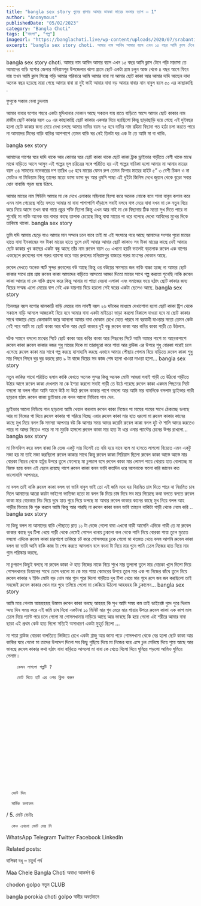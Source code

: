 ```yaml
---
title: "bangla sex story গুদের জ্বালায় আমার ডাবকা মায়ের সংসার ত্যাগ – 1"
author: "Anonymous"
publishedDate: "05/02/2023"
category: "Bangla Choti"
tags: ["বাংলা", "গল্প"]
imageUrl: "https://banglachoti.live/wp-content/uploads/2020/07/srabanti-1-150x150.jpg"
excerpt: "bangla sex story choti. আমার নাম আবিদ আমার বয়স এখন ১৫ বছর আমি ক্লাস টেনে পড়ি মাদ্রাসা তে আমাদের বাড়ি যশোর জেলার মনিরামপুর উপজেলার ঝাপা গ্রামে ছোট একটা গ্রাম চলুন আজ থেকে ৪ বছর আগে ফিরে যায় তখন আমি ক্ল..."
---
```


bangla sex story choti. আমার নাম আবিদ আমার বয়স এখন ১৫ বছর আমি ক্লাস টেনে পড়ি মাদ্রাসা তে আমাদের বাড়ি যশোর জেলার মনিরামপুর উপজেলার ঝাপা গ্রামে ছোট একটা গ্রাম চলুন আজ থেকে ৪ বছর আগে ফিরে যায় তখন আমি ক্লাস সিক্সে পড়ি আমার পরিবারে আমি আমার বাবা মা আমার ছোট কাকা আর আমার দাদি আছেন দাদা অনেক বছর হয়েছে মারা গেছে আমার বাবা রা দুই ভাই আমার বাবা বড় আমার বাবার নাম বাবুল বয়স ৫০ এর কাছাকাছি .


ফুপুকে সকাল বেলা চুদলাম


আমার বাবার যশোর শহরে একটা মুদিখানার দোকান আছে সকালে যায় রাতে বাড়িতে আসে আমার ছোট কাকার নাম রাজীব ছোট কাকার বয়স ৩০ এর কাছাকাছি ছোট কাকার একবার বিয়ে হয়ছিলো কিন্তু ছাড়াছাড়ি হয়ে গেছে এই দুইবছর হলো ছোট কাকার জন্য মেয়ে দেখা চলছে আমার দাদির বয়স ৭৫ হবে দাদির নাম রহিমা বিছানা গত হাঠা চলা করতে পারে না আমাদের টিনের বাড়ি বাড়ির আশপাশে তেমন বাড়ি ঘর নেই তিনটা ঘর এক টা তে আমি মা বা থাকি.


bangla sex story


আমাদের পাশের ঘরে দাদি থাকে আর কোনার ঘরে ছোট কাকা থাকে ছোট কাকা ট্রাক ড্রাইভার গাড়ীতে বেশী থাকে মাঝে মাঝে বাড়িতে আসে আসুন এই গল্পের মূল চরিত্রের সঙ্গে পরিচিত হয় এই গল্পের নায়িকা হলো আমার মা আমার মায়ের বয়স ৩৪ সামনের নভেম্বরের দশ তারিখ ৩৫ হবে মায়ের যেমন রুপ তেমন ফিগার মায়ের হাইট ৫” ৩ বেশী চিকন ও না মোটাও না মিডিয়াম কিন্তু তালের মতো ডাসা ডাসা দুধ আর ধুমসি পাছা এই দুইটা জিনিস দেখে জুয়ান থেকে বুড়ো সবার ধোন বাবাজি গড়ম হয়ে উঠবে.


আমার মায়ের নাম শিউলি আমার মা কে দেখে এলাকার মহিলারা হিংসা করে অনেক লোকে বলে শালা বাবুল কপাল করে এমন মাল পেয়েছে সত্যি বলতে আমার মা বাবা পাশাপাশি দাঁড়ালে সবাই বলবে বাপ মেয়ে বাবা যখন মা কে নতুন বিয়ে করে নিয়ে আসে তখন বাবা গায়ে প্রচুর শক্তি ছিলো কিন্তু এখন আর নাই মা কে বিছানায় ঠিক মতো সুখ দিতে পারে না শুনেছি মা নাকি অনেক বার বাবার কাছে তালাক চেয়েছে কিন্তু বাবা মায়ের পা ধরে বলেছে দেখো আবিদের মুখের দিকে তাকিয়ে থাকো. bangla sex story


তুমি যদি আমায় ছেড়ে যাও আমার মান সম্মান চলে যাবে তাই মা এই সংসারে পরে আছে আমাদের সংসার পুরো মায়ের হাতে বাবা ইনকামের সব টাকা মায়ের হাতে তুলে দেই আবার আমার ছোট কাকাও সব টাকা মায়ের কাছে দেই আমার ছোট কাকার খুব কাছের একটা বন্ধু আছে তাঁর নাম রুবেল বয়স ৩০ এখনো হয়নি ভালেই বড়লোক রুবেল এক বাপের একছেলে রুবেলের বাপ গরুর ব্যাবসা করে আর রুবলের মনিরামপুর বাজারে গরুর মাংসের দোকান আছে.












রুবেল দেখতে অনেক স্মার্ট সুন্দর রুবেলের বউ আছে কিন্তু ওর বউয়ের সমস্যার জন নাকি বাচ্চা হচ্ছে না আমার ছোট কাকার সাথে প্রায় প্রায় রুবেল কাকা আমাদের বাড়িতে আসতো আড্ডা দিতো মায়ের সাথে গল্প করতো শুনেছি নাকি রুবেল কাকা আমার মা কে নাকি প্রছন্দ করে কিন্তু আমার মা পাত্তা দেয়না এলাকা এবং সমাজের ভয়ে হঠাৎ ছোট কাকার জন্য বিয়ের সম্মন্ধ এলো মেয়ের বাপ নেই এক যায়গায় বিয়ে হয়লো সেই ঘরের একটা ছেলেও আছে. bangla sex story


তিনবছর বয়স যশোর ঝালকাঠি বাড়ি মেয়ের নাম লাবণী বয়স ২৬ ঘটকের মাধ্যমে দেখাশোনা হলো ছোট কাকা ট্রিপ থেকে সকালে বাড়ি আসলে আজকেই বিয়ে হবে আমার বাবা একটা মাইক্রো ভাড়া করলো বিকালে যাওয়া হবে মা ছোট কাকার সাথে বাজারে যেয়ে কেনাকাটা করে আনলো আমার বাবা দোকান রেখে যেতে পারবে না বরযাত্রী যাওয়ার মতো তেমন কেউ নেই পরে আমি মা ছোট কাকা আর ঘটক আর ছোট কাকার দুই বন্ধু রুবেল কাকা আর কবির কাকা গাড়ী তে উঠলাম.


ঘটক সামনে বসলো মাঝের সিটে ছোট কাকা আর কবির কাকা আর পিছনের সিটে আমি আমার পাশে মা আরেকপাশে রুবেল কাকা রুবেল কাকার নজর শুধু মায়ের দিকে মা তারাহুরো করে শায়া আর ব্লাউজ এর উপরে শুধু বোরকা পরেই চলে এসেছে রুবেল কাকা মার সাথে গল্প করছে হাসাহাসি করছে এভাবে আমার পৌছায় গেলাম বিয়ে বাড়িতে রুবেল কাকা শুধু মার পিছন পিছন ঘুর ঘুর করছে রাত ৯ টা বাজে বিয়ের সব কাজ শেষ হলো খাওয়া দাওয়া হলো… bangla sex story


নতুন কাকির সাথে পরিচিত হলাম কাকি দেখতে অনেক সুন্দর কিন্তু অনেক মোটা আমরা সবাই গাড়ী তে উঠবো গাড়ীতে উঠার আগে রুবেল কাকা দেখলাম মা কে ইশরা করলো সবাই গাড়ী তে উঠে পরেছে রুবেল কাকা একদম পিছনের সিটে বসলো মা বলল দাঁড়া আমি আগে উঠি মা উঠে রুবেল কাকার পাশে বসলো আর আমি মার বামদিকে বসলাম ড্রাইভার গাড়ী ছাড়লে হঠাৎ রুবেল কাকা ড্রাইভার কে বলল আলো নিভিয়ে গান দেন.


ড্রাইভার আলো নিভিয়ে গান ছাড়লো আমি খেয়াল করলাম রুবেল কাকা নিজের পা মায়ের পায়ের সাথে ঠেকাচ্ছে ডলছে আর মা নিজের পা দিয়ে রুবেল কাকার পা সরিয়ে দিচ্ছে এবার রুবেল কাকা মার হাত ধরলো মা রুবেল কাকার কানের কাছে মুখ নিয়ে বলল কি সমস্যা আপনার বউ কি আসার সময় আদর করেনি রুবেল কাকা বলল হুট ঔ শালি আদর করতেও পারে না আদর নিতেও পারে না মা মুচকি হাসলো রুবেল কাকা মার হাত টা ধরে ওনার প্যান্টের চেনের উপর রাখলো… bangla sex story


মা ফিসফিস করে বলল বাব্বা কি তেজ একটু সায় দিলেই তে বমি হয়ে যাবে বলে মা হাসতে লাগলো বিয়েতে এমন একটু মজা হয় মা তাই মজা করছিলো রুবেল কাকার সাথে কিন্তু রুবেল কাকা সিরিয়াস ছিলো রুবেল কাকা আস্তে আস্তে মার বোরকা নিচের থেকে হাটুর উপরে তুলে ফেলেছে মা চুপচাপ বসে রুবেল কাকা মার লোমশ পায়ে থোরায় হাত বোলাচ্ছে মা বিরক্ত হয়ে বলল এই ছেলে রয়েছে পাশে রুবেল কাকা বলল ভাবি কতদিন ধরে আপনাকে ফলো করি জানেন কত ভালোবাসি আপনারে.


মা বলল তাই নাকি রুবেল কাকা বলল হ্যা ভাবি বাবুল ভাই তো এই জমি মনে হয় নিয়মিত চাষ দিতে পারে না নিয়মিত চাষ দিলে আমাদের আরো কয়টা ভাইপো ভাতিজা হতো মা বলল কি দিয়ে চাষ দিবে সব মরে গিয়েছে কথা বলতে বলতে রুবেল কাকা মার বোরকার নিচ দিয়ে দুধে হাত পুরে দিয়ে ডলছে মা আবার রুবেল কাকার কানের কাছে মুখ নিয়ে বলল আহ গাড়ীর ভিতরে কি শুরু করলে আমি কিন্তু আর পারছি না রুবেল কাকা বলল ভাবি তাহলে বাকিটা গাড়ী থেকে নেমে করি .. bangla sex story


মা কিছু বলল না আমাদের বাড়ি পৌছাতে রাত ১১ টা বেজে গেলো বাবা এখনো বাড়ী আসেনি এদিকে গাড়ী তে মা রুবেল কাকার কাছে দুধ টিপা খেয়ে গাড়ী থেকে নেমেই গোসল খানায় ঢুকলো কল থেকে পানি নিয়ে বোরকা শায়া তুলে মুততে বসলো এদিকে রুবেল কাকা চারপাশে তাকিয়ে চট করে গোসলঘরে ঢুকে গেলো মা থতমত খেয়ে বলল আপনি রুবেল কাকা বলল হ্যা ভাবি আমি বাকি কাজ টা শেষ করতে আসলাম বলে বদনা টা নিয়ে মার গুদে পানি ঢেলে নিজের হাত দিয়ে মার গুদে পরিস্কার করছে.


মা চুপচাপ কিছুই বলছে না রুবেল কাকা ঔ হাত নিজের নাকে নিয়ে শুখে মার তুললো তুলে মার বোরকা খুলে দিলো দিয়ে গোসলখানার ডিয়ালের সাথে চেপে ধরলো মা কে মার শায়া কোমরের উপরে তুলে মার এক পা নিজের কাঁধে তুলে নিয়ে রুবেল কাকার ৭ ইঞ্চি মোটা বড় ধোন মার গুদে পুরে দিলো গাড়ীতে দুধ টিপা খেয়ে মার গুদে রসে জব জব করছিলো তাই সহজেই রুবেল কাকার ধোন মার গুদে তলিয়ে গেলো মা কেকিয়ে উঠলো আহহহহ কি ঢুকালেন… bangla sex story


আমি মরে গেলাম আহহহহহ উমমম রুবেল কাকা বলছে আহহহ কি সুখ আমি সময় কম তাই ডাইরেক্ট গুদে পুরে দিলাম অন্য দিন সময় করে এই জমি চাষ দিবো একটানা ১০ মিনিট মার গুদ মেরে মার শায়ার উপরে রুবেল কাকা এক কাপ মাল ঢেলে দিয়ে প্যান্ট পরে চলে গেলো মা গোসলখানায় দাড়িয়ে আছে আর ভাবছে কি হয়ে গেলো এই শরীরে আমার বাবা ছাড়া এই প্রথম কেউ হাত দিলো সত্যিই অসাধারণ একটা মুহূর্ত ছিলো …


মা শায়া ব্লাউজ বোরকা বালতিতে ভিজিয়ে রেখে একটা প্লাজু আর জামা পড়ে গোসলখানা থেকে বের হলো ছোট কাকা আর কাকির ঘরে গেলো মা তাদের উপদেশ দিলো সব কিছু গুছিয়ে দিয়ে মা নিজের ঘরে এসে চুল মেলিয়ে দিয়ে শুয়ে আছে আর ভাবছে রুবেল কাকার কথা হঠাৎ বাবা বাড়িতে আসলো মা বাবা কে খেতে দিলো দিয়ে ঘুমিয়ে পড়লো আমিও ঘুমিয়ে গেলাম।


 
 
 
        কেমন লাগলো গল্পটি ?      
 
        ভোট দিতে হার্ট এর ওপর ক্লিক করুন      
 
 
 
 
 
 
 
 
 
 
 
 
 
 
 
 
 
 
 
 
 
      ভোট দিন    
 
      সার্বিক ফলাফল 
 / 5. মোট ভোটঃ 
 
 
      কেও এখনো ভোট দেয় নি    
 
 
 
 
WhatsApp
Telegram
Twitter
Facebook
LinkedIn




Related posts:






বালিকা বধূ – চতুর্থ পর্ব




Maa Chele Bangla Choti অবাধ্য আকর্ষণ 6




chodon golpo নতুন CLUB




bangla porokia choti golpo স্বামীর অবর্তমানে
